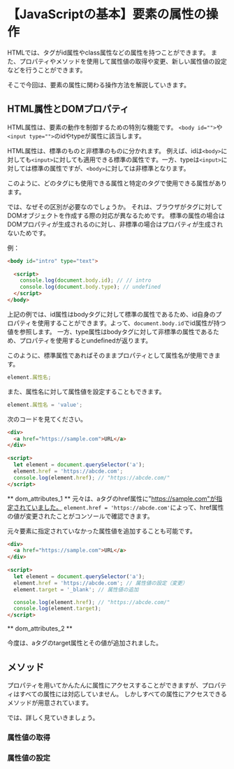 # 【JavaScriptの基本】要素の属性の操作

HTMLでは、タグがid属性やclass属性などの属性を持つことができます。
また、プロパティやメソッドを使用して属性値の取得や変更、新しい属性値の設定などを行うことができます。

そこで今回は、要素の属性に関わる操作方法を解説していきます。

## HTML属性とDOMプロパティ
HTML属性は、要素の動作を制御するための特別な機能です。
```<body id="">```や```<input type="">```のidやtypeが属性に該当します。

HTML属性は、標準のものと非標準のものに分かれます。
例えば、idは```<body>```に対しても```<input>```に対しても適用できる標準の属性です。一方、typeは```<input>```に対しては標準の属性ですが、```<body>```に対しては非標準となります。

このように、どのタグにも使用できる属性と特定のタグで使用できる属性があります。

では、なぜその区別が必要なのでしょうか。
それは、ブラウザがタグに対してDOMオブジェクトを作成する際の対応が異なるためです。
標準の属性の場合はDOMプロパティが生成されるのに対し、非標準の場合はプロパティが生成されないためです。

例：
```html
<body id="intro" type="text">
  
  <script>
    console.log(document.body.id); // // intro
    console.log(document.body.type); // undefined
  </script>
</body>
 ```
上記の例では、id属性はbodyタグに対して標準の属性であるため、id自身のプロパティを使用することができます。よって、```document.body.id```でid属性が持つ値を参照します。
一方、type属性はbodyタグに対して非標準の属性であるため、プロパティを使用するとundefinedが返ります。

このように、標準属性であればそのままプロパティとして属性名が使用できます。
```javascript
element.属性名;
```

また、属性名に対して属性値を設定することもできます。
```javascript
element.属性名 = 'value';
```
次のコードを見てください。
```html
<div>
  <a href="https://sample.com">URL</a>
</div>
  
<script>
  let element = document.querySelector('a');
  element.href = 'https://abcde.com';
  console.log(element.href); // "https://abcde.com/"
</script>
```

** dom_attributes_1 **
元々は、aタグのhref属性に"https://sample.com"が指定されていました。
```element.href = 'https://abcde.com'```によって、href属性の値が変更されたことがコンソールで確認できます。

元々要素に指定されていなかった属性値を追加することも可能です。
```html
<div>
  <a href="https://sample.com">URL</a>
</div>
  
<script>
  let element = document.querySelector('a');
  element.href = 'https://abcde.com'; // 属性値の設定（変更）
  element.target = '_blank'; // 属性値の追加

  console.log(element.href); // "https://abcde.com/"
  console.log(element.target);
</script>
```

** dom_attributes_2 **

今度は、aタグのtarget属性とその値が追加されました。

## メソッド
プロパティを用いてかんたんに属性にアクセスすることができますが、プロパティはすべての属性には対応していません。
しかしすべての属性にアクセスできるメソッドが用意されています。

では、詳しく見ていきましょう。

### 属性値の取得

### 属性値の設定



